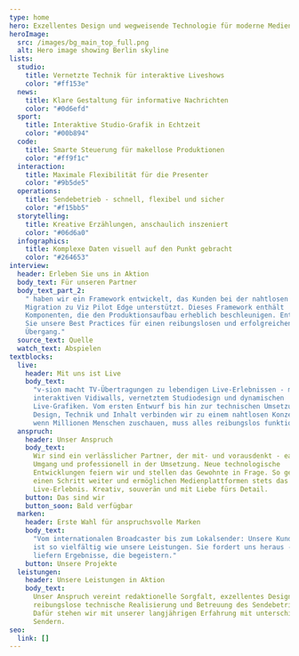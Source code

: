 ```yaml
---
type: home
hero: Exzellentes Design und wegweisende Technologie für moderne Medienproduktionen
heroImage:
  src: /images/bg_main_top_full.png
  alt: Hero image showing Berlin skyline
lists:
  studio:
    title: Vernetzte Technik für interaktive Liveshows
    color: "#ff153e"
  news:
    title: Klare Gestaltung für informative Nachrichten
    color: "#0d6efd"
  sport:
    title: Interaktive Studio-Grafik in Echtzeit
    color: "#00b894"
  code:
    title: Smarte Steuerung für makellose Produktionen
    color: "#ff9f1c"
  interaction:
    title: Maximale Flexibilität für die Presenter
    color: "#9b5de5"
  operations:
    title: Sendebetrieb - schnell, flexibel und sicher
    color: "#f15bb5"
  storytelling:
    title: Kreative Erzählungen, anschaulich inszeniert
    color: "#06d6a0"
  infographics:
    title: Komplexe Daten visuell auf den Punkt gebracht
    color: "#264653"
interview:
  header: Erleben Sie uns in Aktion
  body_text: Für unseren Partner
  body_text_part_2:
    " haben wir ein Framework entwickelt, das Kunden bei der nahtlosen
    Migration zu Viz Pilot Edge unterstützt. Dieses Framework enthält
    Komponenten, die den Produktionsaufbau erheblich beschleunigen. Entdecken
    Sie unsere Best Practices für einen reibungslosen und erfolgreichen
    Übergang."
  source_text: Quelle
  watch_text: Abspielen
textblocks:
  live:
    header: Mit uns ist Live
    body_text:
      "v-sion macht TV-Übertragungen zu lebendigen Live-Erlebnissen - mit
      interaktiven Vidiwalls, vernetztem Studiodesign und dynamischen
      Live-Grafiken. Vom ersten Entwurf bis hin zur technischen Umsetzung:
      Design, Technik und Inhalt verbinden wir zu einem nahtlosen Konzept. Denn
      wenn Millionen Menschen zuschauen, muss alles reibungslos funktionieren."
  anspruch:
    header: Unser Anspruch
    body_text:
      Wir sind ein verlässlicher Partner, der mit- und vorausdenkt - easy im
      Umgang und professionell in der Umsetzung. Neue technologische
      Entwicklungen feiern wir und stellen das Gewohnte in Frage. So gehen wir
      einen Schritt weiter und ermöglichen Medienplattformen stets das beste
      Live-Erlebnis. Kreativ, souverän und mit Liebe fürs Detail.
    button: Das sind wir
    button_soon: Bald verfügbar
  marken:
    header: Erste Wahl für anspruchsvolle Marken
    body_text:
      "Vom internationalen Broadcaster bis zum Lokalsender: Unsere Kundschaft
      ist so vielfältig wie unsere Leistungen. Sie fordert uns heraus - und wir
      liefern Ergebnisse, die begeistern."
    button: Unsere Projekte
  leistungen:
    header: Unsere Leistungen in Aktion
    body_text:
      Unser Anspruch vereint redaktionelle Sorgfalt, exzellentes Design sowie
      reibungslose technische Realisierung und Betreuung des Sendebetriebs.
      Dafür stehen wir mit unserer langjährigen Erfahrung mit unterschiedlichen
      Sendern.
seo:
  link: []
---
```

